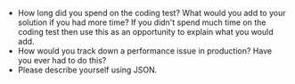 <ul>
  <li>How long did you spend on the coding test? What would you add to your solution if you had more time? If you didn't spend much time on the coding test then use this as an opportunity to explain what you would add.</li>
	<li>How would you track down a performance issue in production? Have you ever had to do this?</li>
	<li>Please describe yourself using JSON.</li>
</ul>